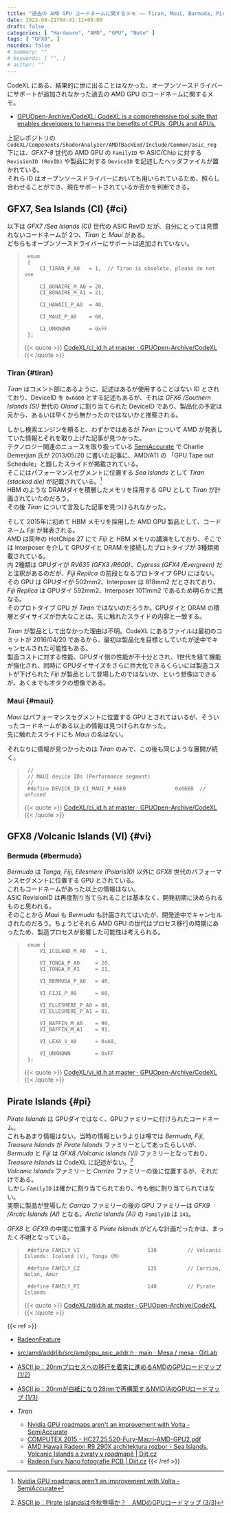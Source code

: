 ```yaml
---
title: "過去の AMD GPU コードネームに関するメモ ―― Tiran, Maui, Barmuda, Pirate Islands"
date: 2022-08-21T04:41:11+09:00
draft: false
categories: [ "Hardware", "AMD", "GPU", "Note" ]
tags: [ "GFX8", ]
noindex: false
# summary: ""
# keywords: [ "", ]
# author: ""
---
```


CodeXL にある、結果的に世に出ることはなかった、オープンソースドライバーにサポートが追加されなかった過去の AMD GPU のコードネームに関するメモ。  

* [GPUOpen-Archive/CodeXL: CodeXL is a comprehensive tool suite that enables developers to harness the benefits of CPUs, GPUs and APUs.](https://github.com/GPUOpen-Archive/CodeXL)

上記レポジトリの `CodeXL/Components/ShaderAnalyzer/AMDTBackEnd/Include/Common/asic_reg` 下には、*GFX7-8* 世代の AMD GPU の `FamilyID` や ASIC/Chip に対する `RevisionID (RevID)` や製品に対する `DeviceID` を記述したヘッダファイルが置かれている。  
それら ID はオープンソースドライバーにおいても用いられているため、照らし合わせることができ、現在サポートされているか否かを判断できる。  

## GFX7, Sea Islands (CI) {#ci}
以下は *GFX7 /Sea Islands (CI)* 世代の ASIC RevID だが、自分にとっては見慣れないコードネームが 2つ、*Tiran* と *Maui* がある。  
どちらもオープンソースドライバーにサポートは追加されていない。  

 > 		enum
 > 		{
 > 		    CI_TIRAN_P_A0   = 1,  // Tiran is obsolete, please do not use
 > 		
 > 		    CI_BONAIRE_M_A0 = 20,
 > 		    CI_BONAIRE_M_A1 = 21,
 > 		
 > 		    CI_HAWAII_P_A0  = 40,
 > 		
 > 		    CI_MAUI_P_A0    = 60,
 > 		
 > 		    CI_UNKNOWN      = 0xFF
 > 		};
 >
 > {{< quote >}} [CodeXL/ci_id.h at master · GPUOpen-Archive/CodeXL](https://github.com/GPUOpen-Archive/CodeXL/blob/master/CodeXL/Components/ShaderAnalyzer/AMDTBackEnd/Include/Common/asic_reg/ci_id.h) {{< /quote >}}

### Tiran {#tiran}
*Tiran* はコメント部にあるように、記述はあるが使用することはない ID とされており、DeviceID を `0x6600` とする記述もあるが、それは *GFX6 /Southern Islands (SI)* 世代の *Oland* に割り当てられた DeviceID であり、製品化の予定は元から、あるいは早くから無かったのではないかと推察される。  

しかし検索エンジンを頼ると、わずかではあるが *Tiran* について AMD が発表していた情報とそれを取り上げた記事が見つかった。  
テクノロジー関連のニュースを取り扱っている [SemiAccurate](https://www.semiaccurate.com/) で Charlie Demerjian 氏が 2013/05/20 に書いた記事に、AMD/ATI の 「GPU Tape out Schedule」と題したスライドが掲載されている。  
そこにはパフォーマンスセグメントに位置する *Sea Islands* として *Tiran (stacked die)* が記載されている。[^tiran-stacked-die]  
HBM のような DRAMダイを積層したメモリを採用する GPU として *Tiran* が計画されていたのだろう。  
その後 *Tiran* について言及した記事を見つけられなかった。  

[^tiran-stacked-die]: [Nvidia GPU roadmaps aren't an improvement with Volta - SemiAccurate](https://www.semiaccurate.com/2013/05/20/nvidias-volta-gpu-raises-serious-red-flags-for-the-company/)

そして 2015年に初めて HBM メモリを採用した AMD GPU 製品として、コードネーム *Fiji* が発表される。  
AMD は同年の HotChips 27 にて *Fiji* と HBM メモリの講演をしており、そこでは Interposer を介して GPUダイと DRAM を接続したプロトタイプが 3種類掲載されている。  
内 2種類は GPUダイが *RV635 (GFX3 /R600)*、*Cypress (GFX4 /Evergreen)* だと注釈があるのだが、*Fiji Replica* の前段となるプロトタイプ GPU にはない。  
その GPU は GPUダイが 502mm2、Interposer は 818mm2 だとされており、*Fiji Replica* は GPUダイ 592mm2、Interposer 1011mm2 であるため明らかに異なる。  
そのプロトタイプ GPU が *Tiran* ではないのだろうか。GPUダイと DRAM の積層とダイサイズが巨大なことは、先に触れたスライドの内容と一致する。  

[^hc27-fiji]: [COMPUTEX 2015 - HC27.25.520-Fury-Macri-AMD-GPU2.pdf](https://old.hotchips.org/wp-content/uploads/hc_archives/hc27/HC27.25-Tuesday-Epub/HC27.25.50-GPU-Epub/HC27.25.520-Fury-Macri-AMD-GPU2.pdf)

*Tiran* が製品として出なかった理由は不明。CodeXL にあるファイルは最初のコミットが 2016/04/20 であるから、最初は製品化を目標としていたが途中でキャンセルされた可能性もある。  
製造コストに対する性能、GPUダイ側の性能が不十分とされ、1世代を経て機能が強化され、同時に GPUダイサイズをさらに巨大化できるくらいには製造コストが下げられた *Fiji* が製品として登場したのではないか、という想像はできるが、あくまでもオタクの想像である。  

### Maui {#maui}
*Maui* はパフォーマンスセグメントに位置する GPU とされてはいるが、そういったコードネームがある以上の情報は見つけられなかった。  
先に触れたスライドにも *Maui* の名はない。  

それなりに情報が見つかったのは *Tiran* のみで、この後も同じような展開が続く。  

 > 		//
 > 		// MAUI device IDs (Performance segment)
 > 		//
 > 		#define DEVICE_ID_CI_MAUI_P_66E0                0x66E0  // unfused
 > 		
 >
 > {{< quote >}} [CodeXL/ci_id.h at master · GPUOpen-Archive/CodeXL](https://github.com/GPUOpen-Archive/CodeXL/blob/master/CodeXL/Components/ShaderAnalyzer/AMDTBackEnd/Include/Common/asic_reg/ci_id.h) {{< /quote >}}

## GFX8 /Volcanic Islands (VI) {#vi}
### Bermuda {#bermuda}
*Bermuda* は *Tonga, Fiji, Ellesmere (Polaris10)* 以外に *GFX8* 世代のパフォーマンスセグメントに位置する GPU とされている。  
これもコードネームがあった以上の情報はない。  
ASIC RevisionID は再度割り当てられることは基本なく、開発初期に決められるものと思われる。  
そのことから *Maui* も *Bermuda* も計画されてはいたが、開発途中でキャンセルされたのだろう。ちょうどそれら AMD GPU の世代はプロセス移行の時期にあったため、製造プロセスが影響した可能性は考えられる。  

 > 		enum {
 > 		    VI_ICELAND_M_A0   = 1,
 > 		
 > 		    VI_TONGA_P_A0     = 20,
 > 		    VI_TONGA_P_A1     = 21,
 > 		
 > 		    VI_BERMUDA_P_A0   = 40,
 > 		
 > 		    VI_FIJI_P_A0      = 60,
 > 		
 > 		    VI_ELLESMERE_P_A0 = 80,
 > 		    VI_ELLESMERE_P_A1 = 81,
 > 		
 > 		    VI_BAFFIN_M_A0    = 90,
 > 		    VI_BAFFIN_M_A1    = 91,
 > 		
 > 			VI_LEXA_V_A0      = 0xA0,
 > 		
 > 		    VI_UNKNOWN        = 0xFF
 > 		};
 >
 > {{< quote >}} [CodeXL/vi_id.h at master · GPUOpen-Archive/CodeXL](https://github.com/GPUOpen-Archive/CodeXL/blob/master/CodeXL/Components/ShaderAnalyzer/AMDTBackEnd/Include/Common/asic_reg/vi_id.h) {{< /quote >}}

## Pirate Islands {#pi}
*Pirate Islands* は GPUダイではなく、GPUファミリーに付けられたコードネーム。  
これもあまり情報はない。当時の情報というよりは噂では *Bermuda, Fiji, Treasure Islands* が *Pirate Islands* ファミリーとしてあったらしいが、*Bermuda* と *Fiji* は *GFX8 /Volcanic Islands (VI)* ファミリーとなっており、*Treasure Islands* は CodeXL に記述がない。[^pi]  
*Volcanic Islands* ファミリーと *Carrizo* ファミリーの後に位置するが、それだけである。  
しかし `FamilyID` は確かに割り当てられており、今も他に割り当てられてはない。  
実際に製品が登場した *Carrizo* ファミリーの後の GPU ファミリーは *GFX9 /Arctic Islands (AI)* となる。*Arctic Islands (AI)* の `FamilyID` は `141`。  

*GFX8* と *GFX9* の中間に位置する *Pirate Islands* がどんな計画だったかは、まったく不明となっている。  

 > 		#define FAMILY_VI                      130          // Volcanic Islands: Iceland (V), Tonga (M)
 > 		
 > 		#define FAMILY_CZ                      135          // Carrizo, Nolan, Amur
 > 		
 > 		#define FAMILY_PI                      140          // Pirate Islands
 >
 > {{< quote >}} [CodeXL/atiid.h at master · GPUOpen-Archive/CodeXL](https://github.com/GPUOpen-Archive/CodeXL/blob/master/CodeXL/Components/ShaderAnalyzer/AMDTBackEnd/Include/Common/asic_reg/atiid.h#L142-L146) {{< /quote >}}

[^pi]: [ASCII.jp：Pirate Islandsは今秋登場か？　AMDのGPUロードマップ (3/3)](https://ascii.jp/elem/000/000/873/873659/3/)

{{< ref >}}
 * [RadeonFeature](https://www.x.org/wiki/RadeonFeature/)
 * [src/amd/addrlib/src/amdgpu_asic_addr.h · main · Mesa / mesa · GitLab](https://gitlab.freedesktop.org/mesa/mesa/blob/main/src/amd/addrlib/src/amdgpu_asic_addr.h)
 * [ASCII.jp：20nmプロセスへの移行を着実に進めるAMDのGPUロードマップ (1/2)](https://ascii.jp/elem/000/000/932/932940/)
 * [ASCII.jp：20nmが白紙になり28nmで再構築するNVIDIAのGPUロードマップ (1/3)](https://ascii.jp/elem/000/000/930/930502/)
 
 * *Tiran*
    * [Nvidia GPU roadmaps aren't an improvement with Volta - SemiAccurate](https://www.semiaccurate.com/2013/05/20/nvidias-volta-gpu-raises-serious-red-flags-for-the-company/)
    * [COMPUTEX 2015 - HC27.25.520-Fury-Macri-AMD-GPU2.pdf](https://old.hotchips.org/wp-content/uploads/hc_archives/hc27/HC27.25-Tuesday-Epub/HC27.25.50-GPU-Epub/HC27.25.520-Fury-Macri-AMD-GPU2.pdf)
    * [AMD Hawaii Radeon R9 290X architektura rozbor - Sea Islands, Volcanic Islands a zvraty v roadmapě | Diit.cz](https://diit.cz/clanek/amd-hawaii-radeon-r9-290x-architektura-rozbor/sea-islands-volcanic-islands)
    * [Radeon Fury Nano fotografie PCB | Diit.cz](https://diit.cz/clanek/radeon-fury-nano-fotografie-pcb)
{{< /ref >}}
